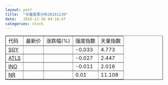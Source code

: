 ```yaml
---
layout: post
title:  "天量股票分析20161130"
date:   2016-11-30 04:16:47
categories: stock
---
```

<script type="text/javascript">
var stockList = []
stockList.push('gb_sgy');
stockList.push('gb_atls');
stockList.push('gb_ino');
stockList.push('gb_nr');
</script>

<table border="1">
 <tr>
  <td>代码</td>
  <td>最新价</td>
  <td>涨跌幅(%)</td>
 <td>强度指数</td>
 <td>天量指数</td>
</tr>
  <tr id="sgy"><td><a href="http://stock.finance.sina.com.cn/usstock/quotes/SGY.html" target="_blank">SGY</a></td><td></td><td></td><td>-0.033</td><td>4.773</td></tr>
  <tr id="atls"><td><a href="http://stock.finance.sina.com.cn/usstock/quotes/ATLS.html" target="_blank">ATLS</a></td><td></td><td></td><td>-0.027</td><td>2.447</td></tr>
  <tr id="ino"><td><a href="http://stock.finance.sina.com.cn/usstock/quotes/INO.html" target="_blank">INO</a></td><td></td><td></td><td>-0.011</td><td>2.016</td></tr>
  <tr id="nr"><td><a href="http://stock.finance.sina.com.cn/usstock/quotes/NR.html" target="_blank">NR</a></td><td></td><td></td><td>0.01</td><td>11.108</td></tr>
</table>
